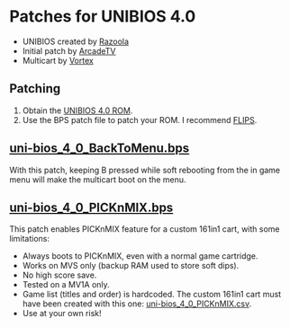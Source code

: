 # Patches for UNIBIOS 4.0

- UNIBIOS created by [Razoola](http://unibios.free.fr)
- Initial patch by [ArcadeTV](https://github.com/ArcadeTV/neogeo-menu)
- Multicart by [Vortex](https://github.com/xvortex/VTXCart)

## Patching

1. Obtain the [UNIBIOS 4.0 ROM](http://unibios.free.fr/download/uni-bios-40.zip).
2. Use the BPS patch file to patch your ROM. I recommend [FLIPS](https://dl.smwcentral.net/11474/floating.zip). 

## [uni-bios_4_0_BackToMenu.bps](uni-bios_4_0_BackToMenu.bps)

With this patch, keeping B pressed while soft rebooting from the in game menu will make the multicart boot on the menu.

## [uni-bios_4_0_PICKnMIX.bps](uni-bios_4_0_PICKnMIX.bps)

This patch enables PICKnMIX feature for a custom 161in1 cart, with some limitations:
- Always boots to PICKnMIX, even with a normal game cartridge.
- Works on MVS only (backup RAM used to store soft dips).
- No high score save.
- Tested on a MV1A only.
- Game list (titles and order) is hardcoded. The custom 161in1 cart must have been created with this one: [uni-bios_4_0_PICKnMIX.csv](uni-bios_4_0_PICKnMIX.csv).
- Use at your own risk!